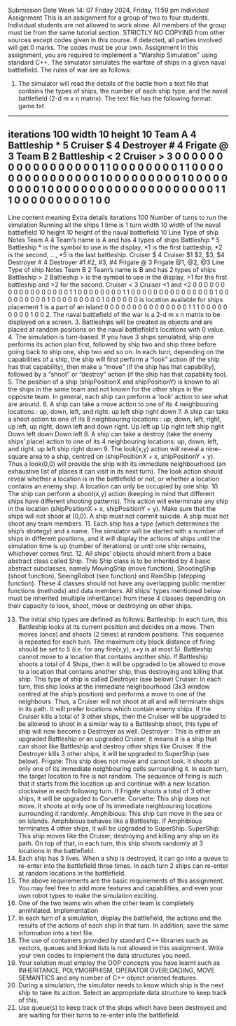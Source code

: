 Submission Date
Week 14: 07 Friday 2024, Friday, 11:59 pm
Individual Assignment
This is an assignment for a group of two to four students. Individual students are not
allowed to work alone. All members of the group must be from the same tutorial section.
STRICTLY NO COPYING from other sources except codes given in this course. If
detected, all parties involved will get 0 marks. The codes must be your own.
Assignment
In this assignment, you are required to implement a "Warship Simulation" using standard
C++. The simulator simulates the warfare of ships in a given naval battlefield. The rules
of war are as follows:
1. The simulator will read the details of the battle from a text file that contains the
types of ships, the number of each ship type, and the naval battlefield (2-d m x n matrix).
The text file has the following format:
game.txt
--------------------------------
iterations 100
width 10
height 10
Team A 4
Battleship * 5
Cruiser $ 4
Destroyer # 4
Frigate @ 3
Team B 2
Battleship < 2
Cruiser > 3
0 0 0 0 0 0 0 0 0 0
0 0 0 0 0 0 0 1 1 0
0 0 0 0 0 0 0 1 1 0
0 0 0 0 0 0 0 0 0 0
0 0 0 0 1 0 0 0 0 0
0 0 0 0 1 0 0 0 0 0
0 0 0 0 1 0 0 0 0 0
0 0 0 0 0 0 0 0 0 0
0 0 0 0 0 1 1 1 0 0
0 0 0 0 0 0 0 1 0 0
--------------------------------
Line content meaning Extra details
iterations 100 Number of turns to run the
simulation
Running all the ships 1 time
is 1 turn
width 10 width of the naval
battlefield
10
height 10 height of the naval
battlefield
10
Line Type of ship Notes
Team A 4 Team’s name is A and has
4 types of ships
Battleship * 5 Battleship * is the symbol to use in the
display, *1 is the first
battleship, *2 is the second,
…, *5 is the last battleship.
Cruiser $ 4 Cruiser $1 $2, $3, $4
Destroyer # 4 Destroyer #1 #2, #3, #4
Frigate @ 3 Frigate @1, @2, @3
Line Type of ship Notes
Team B 2 Team’s name is B and has 2
types of ships
Battleship > 2 Battleship > is the symbol to use in the
display, >1 for the first
battleship and >2 for the
second.
Cruiser < 3 Cruiser <1 and <2
0 0 0 0 0 0 0 0 0 0
0 0 0 0 0 0 0 1 1 0
0 0 0 0 0 0 0 1 1 0
0 0 0 0 0 0 0 0 0 0
0 0 0 0 1 0 0 0 0 0
0 0 0 0 1 0 0 0 0 0
0 0 0 0 1 0 0 0 0 0
0 is location available for ships placement
1 is a part of an island
0 0 0 0 0 0 0 0 0 0
0 0 0 0 0 1 1 1 0 0
0 0 0 0 0 0 0 1 0 0
2. The naval battlefield of the war is a 2-d m x n matrix to be displayed on a screen.
3. Battleships will be created as objects and are placed at random positions on the
naval battlefield’s locations with 0 value.
4. The simulation is turn-based. If you have 3 ships simulated, ship one performs its
action plan first, followed by ship two and ship three before going back to ship one, ship
two and so on. In each turn, depending on the capabilities of a ship, the ship will first
perform a “look” action (if the ship has that capability), then make a “move” (if the ship
has that capability), followed by a “shoot” or “destroy” action (if the ship has that
capability too).
5. The position of a ship (shipPositionX and shipPositionY) is known to all the ships
in the same team and not known for the other ships in the opposite team. In general, each
ship can perform a 'look' action to see what are around.
6. A ship can take a move action to one of its 4 neighbouring locations : up, down,
left, and right.
up
left ship right
down
7. A ship can take a shoot action to one of its 8 neighbouring locations : up, down,
left, right, up left, up right, down left and down right.
Up
left
up Up
right
left ship right
Down
left
down Down
left
8. A ship can take a destroy (take the enemy ships’ place) action to one of its 4
neighbouring locations: up, down, left, and right.
up
left ship right
down
9. The look(x,y) action will reveal a nine-square area to a ship, centred on
(shipPositionX + x, shipPositionY + y). Thus a look(0,0) will provide the ship with its
immediate neighbourhood (an exhaustive list of places it can visit in its next turn). The
look action should reveal whether a location is in the battlefield or not, or whether a
location contains an enemy ship. A location can only be occupied by one ship.
10. The ship can perform a shoot(x,y) action (keeping in mind that different ships
have different shooting patterns). This action will exterminate any ship in the location
(shipPositionX + x, shipPositionY + y). Make sure that the ships will not shoot at (0,0). A
ship must not commit suicide. A ship must not shoot any team members.
11. Each ship has a type (which determines the ship’s strategy) and a name. The
simulator will be started with a number of ships in different positions, and it will display
the actions of ships until the simulation time is up (number of iterations) or until one ship
remains, whichever comes first.
12. All ships’ objects should inherit from a base abstract class called Ship. This Ship
class is to be inherited by 4 basic abstract subclasses, namely MovingShip (move
function), ShootingShip (shoot function), SeeingRobot (see function) and RamShip
(stepping function). These 4 classes should not have any overlapping public member
functions (methods) and data members. All ships’ types mentioned below must be
inherited (multiple inheritance) from these 4 classes depending on their capacity to look,
shoot, move or destroying on other ships.

13. The initial ship types are defined as follows:
Battleship: In each turn, this Battleship looks at its current position and decides
on a move. Then moves (once) and shoots (2 times) at random positions. This
sequence is repeated for each turn. The maximum city block distance of firing
should be set to 5 (i.e. for any fire(x,y), x+y is at most 5). Battleship cannot
move to a location that contains another ship. If Battleship shoots a total of 4
Ships, then it will be upgraded to be allowed to move to a location that contains
another ship, thus destroying and killing that ship. This type of ship is called
Destroyer (see below)
Cruiser: In each turn, this ship looks at the immediate neighbourhood (3x3
window centred at the ship’s position) and performs a move to one of the
neighbours. Thus, a Cruiser will not shoot at all and will terminate ships in its
path. It will prefer locations which contain enemy ships. If the Cruiser kills a total
of 3 other ships, then the Cruiser will be upgraded to be allowed to shoot in a
similar way to a Battleship shoot, this type of ship will now become a Destroyer
as well.
Destroyer : This is either an upgraded Battleship or an upgraded Cruiser, it means
it is a ship that can shoot like Battleship and destroy other ships like Cruiser. If
the Destroyer kills 3 other ships, it will be upgraded to SuperShip (see below).
Frigate: This ship does not move and cannot look. It shoots at only one of its
immediate neighbouring cells surrounding it. In each turn, the target location to
fire is not random. The sequence of firing is such that it starts from the location up
and continue with a new location clockwise in each following turn. If Frigate
shoots a total of 3 other ships, it will be upgraded to Corvette.
Corvette: This ship does not move. It shoots at only one of its immediate
neighbouring locations surrounding it randomly.
Amphibious: This ship can move in the sea or on islands. Amphibious behaves
like a Battleship. If Amphibious terminates 4 other ships, it will be upgraded to
SuperShip.
SuperShip: This ship moves like the Cruiser, destroying and killing any ship on
its path. On top of that, in each turn, this ship shoots randomly at 3 locations in
the battlefield.
14. Each ship has 3 lives. When a ship is destroyed, it can go into a queue to re-enter
into the battlefield three times. In each turn 2 ships can re-enter at random locations in the
battlefield.
15. The above requirements are the basic requirements of this assignment. You may
feel free to add more features and capabilities, and even your own robot types to make
the simulation exciting.
16. One of the two teams win when the other team is completely annihilated.
Implementation
1. In each turn of a simulation, display the battlefield, the actions and the results of
the actions of each ship in that turn. In addition, save the same information into a text file.
2. The use of containers provided by standard C++ libraries such as vectors, queues
and linked lists is not allowed in this assignment. Write your own codes to implement the
data structures you need.
3. Your solution must employ the OOP concepts you have learnt such as
INHERITANCE, POLYMORPHISM, OPERATOR OVERLOADING, MOVE
SEMANTICS and any number of C++ object oriented features.
4. During a simulation, the simulator needs to know which ship is the next ship to
take its action. Select an appropriate data structure to keep track of this.
5. Use queue(s) to keep track of the ships which have been destroyed and are
waiting for their turns to re-enter into the battlefield.